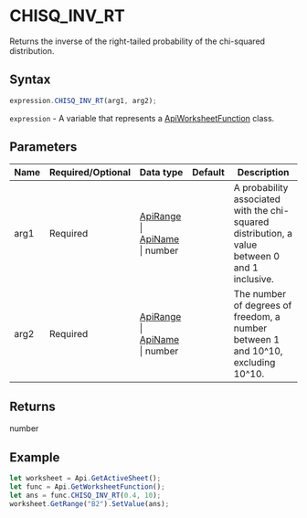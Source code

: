 # CHISQ_INV_RT

Returns the inverse of the right-tailed probability of the chi-squared distribution.

## Syntax

```javascript
expression.CHISQ_INV_RT(arg1, arg2);
```

`expression` - A variable that represents a [ApiWorksheetFunction](../ApiWorksheetFunction.md) class.

## Parameters

| **Name** | **Required/Optional** | **Data type** | **Default** | **Description** |
| ------------- | ------------- | ------------- | ------------- | ------------- |
| arg1 | Required | [ApiRange](../../ApiRange/ApiRange.md) \| [ApiName](../../ApiName/ApiName.md) \| number |  | A probability associated with the chi-squared distribution, a value between 0 and 1 inclusive. |
| arg2 | Required | [ApiRange](../../ApiRange/ApiRange.md) \| [ApiName](../../ApiName/ApiName.md) \| number |  | The number of degrees of freedom, a number between 1 and 10^10, excluding 10^10. |

## Returns

number

## Example



```javascript editor-
let worksheet = Api.GetActiveSheet();
let func = Api.GetWorksheetFunction();
let ans = func.CHISQ_INV_RT(0.4, 10);
worksheet.GetRange("B2").SetValue(ans);
```
